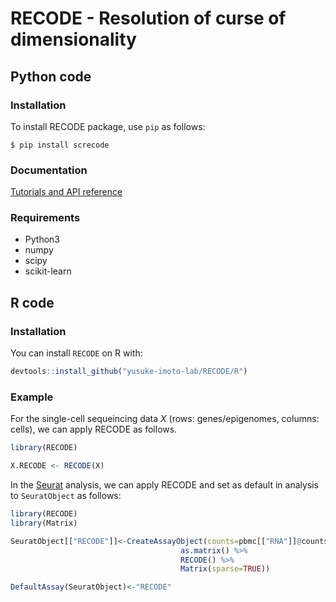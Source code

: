 # RECODE - Resolution of curse of dimensionality

## Python code

### Installation

To install RECODE package, use `pip` as follows:

```
$ pip install screcode
```

### Documentation

[Tutorials and API reference](https://yusuke-imoto-lab.github.io/RECODE/index.html)


### Requirements
* Python3
* numpy
* scipy
* scikit-learn

## R code

### Installation

You can install `RECODE` on R with:

``` r
devtools::install_github("yusuke-imoto-lab/RECODE/R")
```


### Example
For the single-cell sequeincing data *X* (rows: genes/epigenomes, columns: cells), we can apply RECODE as follows. 


``` r
library(RECODE)

X.RECODE <- RECODE(X)
```

In the [Seurat](https://satijalab.org/seurat/) analysis, we can apply RECODE and set as default in analysis to `SeuratObject` as follows:

``` r
library(RECODE)
library(Matrix)

SeuratObject[["RECODE"]]<-CreateAssayObject(counts=pbmc[["RNA"]]@counts %>% 
                                      as.matrix() %>% 
                                      RECODE() %>% 
                                      Matrix(sparse=TRUE))

DefaultAssay(SeuratObject)<-"RECODE"
```